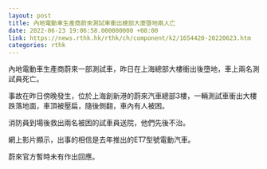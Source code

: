 ```yaml
---
layout: post
title: 內地電動車生產商蔚來測試車衝出總部大廈墮地兩人亡
date: 2022-06-23 19:06:58.000000000 +08:00
link: https://news.rthk.hk/rthk/ch/component/k2/1654420-20220623.htm
categories: rthk
---
```


內地電動車生產商蔚來一部測試車，昨日在上海總部大樓衝出後墮地，車上兩名測試員死亡。

事故在昨日傍晚發生，位於上海創新港的蔚來汽車總部3樓，一輛測試車衝出大樓跌落地面，車頂被壓扁，隨後側翻，車內有人被困。

消防員到場後救出兩名被困的試車員送院，他們先後不治。

網上影片顯示，出事的相信是去年推出的ET7型號電動汽車。

蔚來官方暫時未有作出回應。
